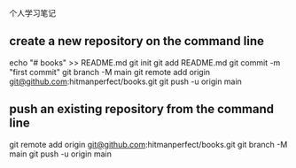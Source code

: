个人学习笔记


##  create a new repository on the command line
echo "# books" >> README.md
git init
git add README.md
git commit -m "first commit"
git branch -M main
git remote add origin git@github.com:hitmanperfect/books.git
git push -u origin main




##  push an existing repository from the command line
git remote add origin git@github.com:hitmanperfect/books.git
git branch -M main
git push -u origin main